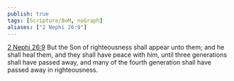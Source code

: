 ```yaml
---
publish: true
tags: [Scripture/BoM, noGraph]
aliases: ["2 Nephi 26:9"]
---
```

[2 Nephi 26:9](https://churchofjesuschrist.org/study/scriptures/bofm/2-ne/26?lang=eng&id=p9#p9) But the Son of righteousness shall appear unto them; and he shall heal them, and they shall have peace with him, until three generations shall have passed away, and many of the fourth generation shall have passed away in righteousness.
